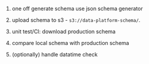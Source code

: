 1. one off generate schema use json schema generator
2. upload schema to s3 - `s3://data-platform-schema/`.

3. unit test/CI: download production schema
4. compare local schema with production schema
5. (optionally) handle datatime check